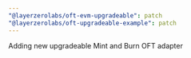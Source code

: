 ```yaml
---
"@layerzerolabs/oft-evm-upgradeable": patch
"@layerzerolabs/oft-upgradeable-example": patch
---
```


Adding new upgradeable Mint and Burn OFT adapter
